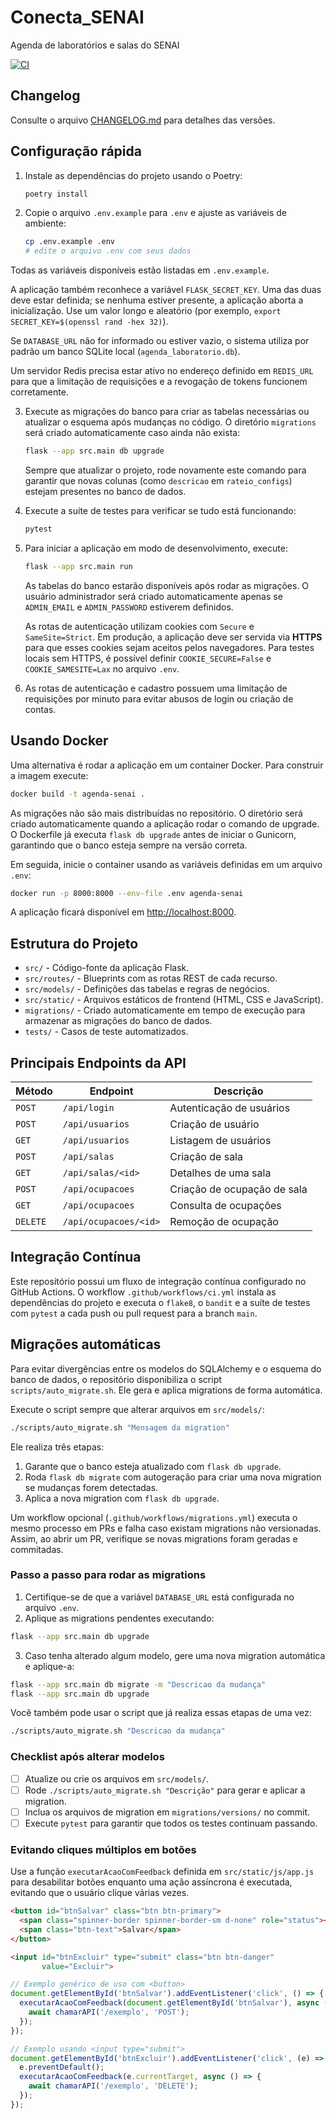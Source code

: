 # Conecta_SENAI
Agenda de laboratórios e salas do SENAI

[![CI](https://github.com/<OWNER>/<REPO>/actions/workflows/ci.yml/badge.svg)](https://github.com/<OWNER>/<REPO>/actions/workflows/ci.yml)

## Changelog
Consulte o arquivo [CHANGELOG.md](CHANGELOG.md) para detalhes das versões.

## Configuração rápida

1. Instale as dependências do projeto usando o Poetry:

   ```bash
   poetry install
   ```

2. Copie o arquivo `.env.example` para `.env` e ajuste as variáveis de ambiente:

   ```bash
   cp .env.example .env
   # edite o arquivo .env com seus dados
   ```
Todas as variáveis disponíveis estão listadas em `.env.example`.

   A aplicação também reconhece a variável `FLASK_SECRET_KEY`. Uma das duas deve estar definida; se nenhuma estiver presente, a aplicação aborta a inicialização. Use um valor longo e aleatório (por exemplo, `export SECRET_KEY=$(openssl rand -hex 32)`).

   Se `DATABASE_URL` não for informado ou estiver vazio, o sistema utiliza por padrão um banco SQLite local (`agenda_laboratorio.db`).

   Um servidor Redis precisa estar ativo no endereço definido em `REDIS_URL` para que a limitação de requisições e a revogação de tokens funcionem corretamente.

3. Execute as migrações do banco para criar as tabelas necessárias ou
   atualizar o esquema após mudanças no código. O diretório `migrations`
   será criado automaticamente caso ainda não exista:

   ```bash
   flask --app src.main db upgrade
   ```

   Sempre que atualizar o projeto, rode novamente este comando para
   garantir que novas colunas (como `descricao` em `rateio_configs`)
   estejam presentes no banco de dados.

4. Execute a suíte de testes para verificar se tudo está funcionando:

   ```bash
   pytest
   ```

5. Para iniciar a aplicação em modo de desenvolvimento, execute:

   ```bash
   flask --app src.main run
   ```

   As tabelas do banco estarão disponíveis após rodar as migrações. O usuário
   administrador será criado automaticamente apenas se `ADMIN_EMAIL` e
   `ADMIN_PASSWORD` estiverem definidos.

   As rotas de autenticação utilizam cookies com `Secure` e `SameSite=Strict`.
   Em produção, a aplicação deve ser servida via **HTTPS** para que esses
   cookies sejam aceitos pelos navegadores. Para testes locais sem HTTPS, é
   possível definir `COOKIE_SECURE=False` e `COOKIE_SAMESITE=Lax` no arquivo
   `.env`.

6. As rotas de autenticação e cadastro possuem uma limitação de
   requisições por minuto para evitar abusos de login ou criação de contas.

## Usando Docker

Uma alternativa é rodar a aplicação em um container Docker. Para construir a imagem execute:

   ```bash
docker build -t agenda-senai .
```

As migrações não são mais distribuídas no repositório. O diretório será criado
automaticamente quando a aplicação rodar o comando de upgrade. O Dockerfile já
executa `flask db upgrade` antes de iniciar o Gunicorn, garantindo que o banco
esteja sempre na versão correta.

Em seguida, inicie o container usando as variáveis definidas em um arquivo `.env`:

   ```bash
docker run -p 8000:8000 --env-file .env agenda-senai
```

A aplicação ficará disponível em [http://localhost:8000](http://localhost:8000).

## Estrutura do Projeto

- `src/` - Código-fonte da aplicação Flask.
- `src/routes/` - Blueprints com as rotas REST de cada recurso.
- `src/models/` - Definições das tabelas e regras de negócios.
- `src/static/` - Arquivos estáticos de frontend (HTML, CSS e JavaScript).
- `migrations/` - Criado automaticamente em tempo de execução para armazenar as
  migrações do banco de dados.
- `tests/` - Casos de teste automatizados.

## Principais Endpoints da API

| Método | Endpoint | Descrição |
| ------ | -------- | --------- |
| `POST` | `/api/login` | Autenticação de usuários |
| `POST` | `/api/usuarios` | Criação de usuário |
| `GET` | `/api/usuarios` | Listagem de usuários |
| `POST` | `/api/salas` | Criação de sala |
| `GET` | `/api/salas/<id>` | Detalhes de uma sala |
| `POST` | `/api/ocupacoes` | Criação de ocupação de sala |
| `GET` | `/api/ocupacoes` | Consulta de ocupações |
| `DELETE` | `/api/ocupacoes/<id>` | Remoção de ocupação |

## Integração Contínua

Este repositório possui um fluxo de integração contínua configurado no GitHub
Actions. O workflow `.github/workflows/ci.yml` instala as dependências do
projeto e executa o `flake8`, o `bandit` e a suíte de testes com `pytest` a
cada push ou pull request para a branch `main`.


## Migrações automáticas

Para evitar divergências entre os modelos do SQLAlchemy e o esquema do banco de dados, o repositório disponibiliza o script `scripts/auto_migrate.sh`. Ele gera e aplica migrations de forma automática.

Execute o script sempre que alterar arquivos em `src/models/`:

```bash
./scripts/auto_migrate.sh "Mensagem da migration"
```

Ele realiza três etapas:

1. Garante que o banco esteja atualizado com `flask db upgrade`.
2. Roda `flask db migrate` com autogeração para criar uma nova migration se mudanças forem detectadas.
3. Aplica a nova migration com `flask db upgrade`.

Um workflow opcional (`.github/workflows/migrations.yml`) executa o mesmo processo em PRs e falha caso existam migrations não versionadas. Assim, ao abrir um PR, verifique se novas migrations foram geradas e commitadas.

### Passo a passo para rodar as migrations

1. Certifique-se de que a variável `DATABASE_URL` está configurada no arquivo `.env`.
2. Aplique as migrations pendentes executando:

```bash
flask --app src.main db upgrade
```

3. Caso tenha alterado algum modelo, gere uma nova migration automática e aplique-a:

```bash
flask --app src.main db migrate -m "Descricao da mudança"
flask --app src.main db upgrade
```

Você também pode usar o script que já realiza essas etapas de uma vez:

```bash
./scripts/auto_migrate.sh "Descricao da mudança"
```

### Checklist após alterar modelos

- [ ] Atualize ou crie os arquivos em `src/models/`.
- [ ] Rode `./scripts/auto_migrate.sh "Descrição"` para gerar e aplicar a migration.
- [ ] Inclua os arquivos de migration em `migrations/versions/` no commit.
- [ ] Execute `pytest` para garantir que todos os testes continuam passando.

### Evitando cliques múltiplos em botões

Use a função `executarAcaoComFeedback` definida em `src/static/js/app.js` para
desabilitar botões enquanto uma ação assíncrona é executada, evitando que o
usuário clique várias vezes.

```html
<button id="btnSalvar" class="btn btn-primary">
  <span class="spinner-border spinner-border-sm d-none" role="status"></span>
  <span class="btn-text">Salvar</span>
</button>

<input id="btnExcluir" type="submit" class="btn btn-danger"
       value="Excluir">
```

```javascript
// Exemplo genérico de uso com <button>
document.getElementById('btnSalvar').addEventListener('click', () => {
  executarAcaoComFeedback(document.getElementById('btnSalvar'), async () => {
    await chamarAPI('/exemplo', 'POST');
  });
});

// Exemplo usando <input type="submit">
document.getElementById('btnExcluir').addEventListener('click', (e) => {
  e.preventDefault();
  executarAcaoComFeedback(e.currentTarget, async () => {
    await chamarAPI('/exemplo', 'DELETE');
  });
});
```

